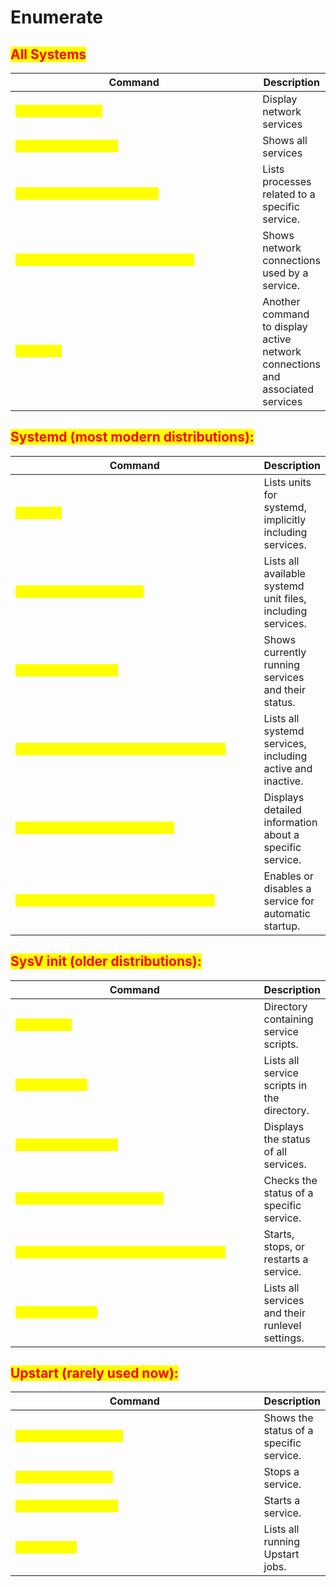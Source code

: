 # Enumerate

## <mark style="color:red;">All Systems</mark>

<table data-header-hidden data-full-width="true"><thead><tr><th width="454">Command</th><th>Description</th></tr></thead><tbody><tr><td><mark style="color:yellow;"><code>cat /etc/services</code></td><td>Display network services</td></tr><tr><td><mark style="color:yellow;"><code>service --status-all</code></td><td>Shows all services</td></tr><tr><td><mark style="color:yellow;"><code>ps aux | grep [service_name]</code></td><td>Lists processes related to a specific service.</td></tr><tr><td><mark style="color:yellow;"><code>netstat -tlpn | grep [service_name]</code></td><td>Shows network connections used by a service.</td></tr><tr><td><mark style="color:yellow;"><code>ss -tulnp</code></td><td>Another command to display active network connections and associated services</td></tr></tbody></table>

## <mark style="color:red;">Systemd (most modern distributions):</mark>

<table data-header-hidden data-full-width="true"><thead><tr><th width="454">Command</th><th>Description</th></tr></thead><tbody><tr><td><mark style="color:yellow;"><code>systemctl</code></td><td>Lists units for systemd, implicitly including services.</td></tr><tr><td><mark style="color:yellow;"><code>systemctl list-unit-files</code></td><td>Lists all available systemd unit files, including services.</td></tr><tr><td><mark style="color:yellow;"><code>systemctl list-units</code></td><td>Shows currently running services and their status.</td></tr><tr><td><mark style="color:yellow;"><code>systemctl list-units --type=service --all</code></td><td>Lists all systemd services, including active and inactive.</td></tr><tr><td><mark style="color:yellow;"><code>systemctl status [service_name]</code></td><td>Displays detailed information about a specific service.</td></tr><tr><td><mark style="color:yellow;"><code>systemctl enable/disable [service_name]</code></td><td>Enables or disables a service for automatic startup.</td></tr></tbody></table>

## <mark style="color:red;">SysV init (older distributions):</mark>

<table data-header-hidden data-full-width="true"><thead><tr><th width="458">Command</th><th>Description</th></tr></thead><tbody><tr><td><mark style="color:yellow;"><code>/etc/init.d</code></td><td>Directory containing service scripts.</td></tr><tr><td><mark style="color:yellow;"><code>ls /etc/init.d</code></td><td>Lists all service scripts in the directory.</td></tr><tr><td><mark style="color:yellow;"><code>service --status-all</code></td><td>Displays the status of all services.</td></tr><tr><td><mark style="color:yellow;"><code>service [service_name] status</code></td><td>Checks the status of a specific service.</td></tr><tr><td><mark style="color:yellow;"><code>service [service_name] start/stop/restart</code></td><td>Starts, stops, or restarts a service.</td></tr><tr><td><mark style="color:yellow;"><code>chkconfig --list</code></td><td>Lists all services and their runlevel settings.</td></tr></tbody></table>

## <mark style="color:red;">Upstart (rarely used now):</mark>

<table data-header-hidden data-full-width="true"><thead><tr><th width="459">Command</th><th>Description</th></tr></thead><tbody><tr><td><mark style="color:yellow;"><code>status [service_name]</code></td><td>Shows the status of a specific service.</td></tr><tr><td><mark style="color:yellow;"><code>stop [service_name]</code></td><td>Stops a service.</td></tr><tr><td><mark style="color:yellow;"><code>start [service_name]</code></td><td>Starts a service.</td></tr><tr><td><mark style="color:yellow;"><code>initctl list</code></td><td>Lists all running Upstart jobs.</td></tr></tbody></table>
